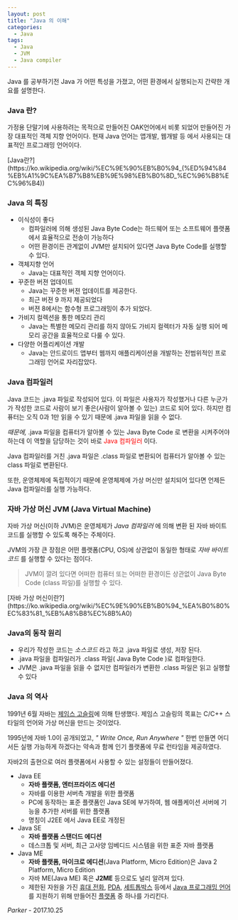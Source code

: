 ```yaml
---
layout: post
title: "Java 의 이해"
categories:
  - Java
tags:
  - Java
  - JVM
  - Java compiler
---
```


Java 를 공부하기전 Java 가 어떤 특성을 가졌고, 어떤 환경에서 실행되는지 간략한 개요를 설명한다.

### Java 란?

<p>
가정용 단말기에 사용하려는 목적으로 만들어진 OAK언어에서 비롯 되었어 만들어진 가장 대표적인 객체 지향 언어이다.  현재 Java 언어는 앱개발, 웹개발 등 에서 사용되는 대표적인 프로그래밍 언어이다.
</p>
[Java란?](https://ko.wikipedia.org/wiki/%EC%9E%90%EB%B0%94_(%ED%94%84%EB%A1%9C%EA%B7%B8%EB%9E%98%EB%B0%8D_%EC%96%B8%EC%96%B4))



### Java 의 특징

+ 이식성이 좋다
  + 컴파일러에 의해 생성된 Java Byte Code는 하드웨어 또는 소프트웨어 플랫폼에서 효율적으로 전송이 가능하다
  + 어떤 환경이든 관계없이 JVM만 설치되어 있다면 Java Byte Code를 실행할 수 있다.
+ 객체지향 언어
  + Java는 대표적인 객체 지향 언어이다.
+ 꾸준한 버젼 업데이트
  + Java는 꾸준한 버젼 업데이트를 제공한다.
  + 최근 버젼 9 까지 제공되었다
  + 버젼 8에서는 함수형 프로그래밍이 추가 되었다.
+ 가비지 컬렉션을 통한 메모리 관리
  + Java는 특별한 메모리 관리를 하지 않아도 가비지 컬렉터가 자동 실행 되어 메모리 공간을 효율적으로 다룰 수 있다.
+ 다양한 어플리케이션 개발
  + Java는 안드로이드 앱부터 웹까지 애플리케이션을 개발하는 전범위적인 프로그래밍 언어로 자리잡았다.





### Java 컴파일러

<p>

Java 코드는 .java 파일로 작성되어 있다. 이 파일은 사용자가 작성했거나 다른 누군가가 작성한 코드로 사람이 보기 좋은(사람이 알아볼 수 있는) 코드로 되어 있다. 하지만 컴퓨터는 오직 0과 1만 읽을 수 있기 때문에 .java 파일을 읽을 수 없다.

_때문에,_ .java 파일을 컴퓨터가 알아볼 수 있는 Java Byte Code 로 변환을 시켜주어야 하는데 이 역할을 담당하는 것이 바로 <span style="color:red">Java 컴파일러</span> 이다.

Java 컴파일러를 거친 .java 파일은 .class 파일로 변환되어 컴퓨터가 알아볼 수 있는 class 파일로 변환된다.

또한, 운영체제에 독립적이기 때문에 운영체제에 가상 머신만 설치되어 있다면 언제든 Java 컴파일러를 실행 가능하다.

</p>





### 자바 가상 머신 JVM (Java Virtual Machine)

<p>

자바 가상 머신(이하 JVM)은 운영체제가 _Java 컴파일러_ 에 의해 변환 된 자바 바이트 코드를 실행할 수 있도록 해주는 주체이다.

 JVM의 가장 큰 장점은 어떤 플랫폼(CPU, OS)에 상관없이 동일한 형태로 _자바 바이트 코드_ 를 실행할 수 있다는 점이다.

> JVM이 깔려 있다면 어떠한 컴퓨터 또는 어떠한 환경이든 상관없이 Java Byte Code (class 파일)를 실행할 수 있다.
</p>
[자바 가상 머신이란?](https://ko.wikipedia.org/wiki/%EC%9E%90%EB%B0%94_%EA%B0%80%EC%83%81_%EB%A8%B8%EC%8B%A0)

### Java의 동작 원리
+ 우리가 작성한 코드는 _소스코드_ 라고 하고 .java 파일로 생성, 저장 된다.
+ .java 파일을 컴파일러가 .class 파일( Java Byte Code )로 컴파일한다.
+ JVM은 .java 파일을 읽을 수 없지만 컴파일러가 변환한 .class 파일은 읽고 실행할 수 있다

### Java 의 역사


1991년 6월 자바는 [제임스 고슬링](https://ko.wikipedia.org/wiki/%EC%A0%9C%EC%9E%84%EC%8A%A4_%EA%B3%A0%EC%8A%AC%EB%A7%81)에 의해 탄생했다. 제임스 고슬링의 목표는 C/C++ 스타일의 언어와 가상 머신을 만드는 것이었다.

1995년에 자바 1.0이 공개되었고, *" Write Once, Run Anywhere "* 한번 만들면 어디서든 실행 가능하게 하겠다는 약속과 함께 인기 플랫폼에 무료 런타임을 제공하였다.

자바2의 출현으로 여러 플랫폼에서 사용할 수 있는 설정들이 만들어졌다.


+ Java EE
  + **자바 플랫폼, 엔터프라이즈 에디션**
  + 자바를 이용한 서버측 개발을 위한 플랫폼
  + PC에 동작하는 표준 플랫폼인 Java SE에 부가하여, 웹 애플케이션 서버에 기능을 추가한 서버를 위한 플랫폼
  + 명칭이 J2EE 에서 Java EE로 개정된
+ Java SE
  + **자바 플랫폼 스탠더드 에디션**
  + 데스크톱 및 서버, 최근 고사양 임베디드 시스템을 위한 표준 자바 플랫폼
+ Java ME
  + **자바 플랫폼, 마이크로 에디션**(Java Platform, Micro Edition)은 Java 2 Platform, Micro Edition
  + 자바 ME(Java ME) 혹은 **J2ME** 등으로도 널리 알려져 있다.
  + 제한된 자원을 가진 [휴대 전화](https://ko.wikipedia.org/wiki/%ED%9C%B4%EB%8C%80_%EC%A0%84%ED%99%94), [PDA](https://ko.wikipedia.org/wiki/PDA), [세트톱박스](https://ko.wikipedia.org/wiki/%EC%84%B8%ED%8A%B8%ED%86%B1%EB%B0%95%EC%8A%A4) 등에서 [Java 프로그래밍 언어](https://ko.wikipedia.org/wiki/%EC%9E%90%EB%B0%94_(%ED%94%84%EB%A1%9C%EA%B7%B8%EB%9E%98%EB%B0%8D_%EC%96%B8%EC%96%B4))를 지원하기 위해 만들어진 [플랫폼](https://ko.wikipedia.org/wiki/%EC%BB%B4%ED%93%A8%ED%8C%85_%ED%94%8C%EB%9E%AB%ED%8F%BC) 중 하나를 가리킨다.





 _Parker_	- 2017.10.25
